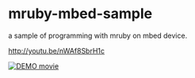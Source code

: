 # mruby-mbed-sample

a sample of programming with mruby on mbed device.

http://youtu.be/nWAf8SbrH1c

[![DEMO movie](http://img.youtube.com/vi/nWAf8SbrH1c/0.jpg)](http://www.youtube.com/watch?v=nWAf8SbrH1c "DEMO movie")
